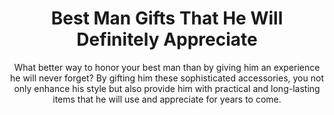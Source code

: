 ---
layout: post
title: Best Man Gifts That He Will Definitely Appreciate
subtitle: What better way to honor your best man than by giving him an experience he will never forget? By gifting him these sophisticated accessories, you not only enhance his style but also provide him with practical and long-lasting items that he will use and appreciate for years to come.
header-img: "img/post/2023/09/copied/medium_best_man_gifts_1dab505f7d.jpg"
header-style: text
permalink: "/best-man-gifts/"
catalog: true
tags:
  - Recipients 
  - Men
---   